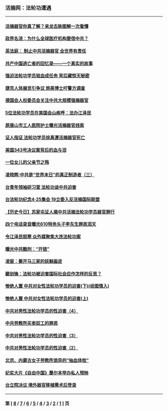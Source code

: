 ### 活摘网：法轮功遭遇
---
#### [活摘器官你真了解？来龙去脉图解一次看懂](../../pages/nf5881/n13013820.md?08110430) 
#### [政界名流：为什么全球医疗机构要信中共？](../../pages/nf5881/n11945479.md?08110430) 
#### [英法庭： 制止中共活摘器官 全世界有责任](../../pages/nf5881/n11330691.md?08110430) 
#### [共产中国逃亡者的回忆录——一个真实的故事](../../pages/nf5881/n10918649.md?08110430) 
#### [强迫法轮功学员验血成任务 背后藏惊天秘密](../../pages/nf5881/n4252384.md?08110430) 
#### [捷克人体展览引争议 旅美博士吁警方调查](../../pages/nf5881/n9429187.md?08110430) 
#### [德国会人权委员会关注中共大规模强摘器官](../../pages/nf5881/n8418950.md?08110430) 
#### [5位法轮功学员在美国会山疾呼：法办江泽民](../../pages/nf5881/n8101519.md?08110430) 
#### [原唐山市工人医院护士曝光活摘器官线索](../../pages/nf5881/n8076384.md?08110430) 
#### [证人指证 法轮功学员徐真遭活摘器官死亡](../../pages/nf5881/n8042467.md?08110430) 
#### [美国343号决议案背后的血与泪](../../pages/nf5881/n8020684.md?08110430) 
#### [一位女儿的父亲节之殇](../../pages/nf5881/n8014122.md?08110430) 
#### [凌晓辉:中共是“世界末日”的真正制造者（三）](../../pages/nf5881/n4210333.md?08110430) 
#### [台青年领袖研习营 法轮功谈中共迫害](../../pages/nf5881/n4141857.md?08110430) 
#### [台法轮功纪念4‧25集会 19立委入反活摘国际联盟](../../pages/nf5881/n4141821.md?08110430) 
#### [【历史今日】苏家屯证人揭中共活摘法轮功学员器官罪行](../../pages/nf5881/n4135912.md?08110430) 
#### [四个电话录音曝光610特务头子李东生罪恶滔天](../../pages/nf5881/n4040060.md?08110430) 
#### [令江泽民胆寒 众外媒聚焦大连法轮功案](../../pages/nf5881/n3932671.md?08110430) 
#### [曝光中共酷刑：“开锁”](../../pages/nf5881/n3889373.md?08110430) 
#### [凌宸：撕开马三家的妖魅画皮](../../pages/nf5881/n3849369.md?08110430) 
#### [郦剑锋：法轮功被迫害国际社会应作怎样的反思？](../../pages/nf5881/n3824560.md?08110430) 
#### [惨绝人寰 中共对女性法轮功学员的迫害(下)(组图慎入)](../../pages/nf5881/n3816285.md?08110430) 
#### [惨绝人寰 中共对女性法轮功学员的迫害(上)](../../pages/nf5881/n3815374.md?08110430) 
#### [中共对男性法轮功学员的性迫害（4）](../../pages/nf5881/n3769144.md?08110430) 
#### [中共劳教所买卖奴工的罪恶](../../pages/nf5881/n3769378.md?08110430) 
#### [中共对男性法轮功学员的性迫害（3）](../../pages/nf5881/n3768231.md?08110430) 
#### [中共对男性法轮功学员的性迫害（2）](../../pages/nf5881/n3767211.md?08110430) 
#### [北京、内蒙古女子劳教所诡异的“抽血体检”](../../pages/nf5881/n3753158.md?08110430) 
#### [纪实大片《自由中国》墨尔本举办私人预映](../../pages/nf5881/n3743337.md?08110430) 
#### [台立院决议 境外器官移植需术后登录](../../pages/nf5881/n3741520.md?08110430) 

---
#### 第 [ [8](./8.md?08110430) / [7](./7.md?08110430) / [6](./6.md?08110430) / [5](./5.md?08110430) / [4](./4.md?08110430) / [3](./3.md?08110430) / [2](./2.md?08110430) / [1](./1.md?08110430) ] 页
